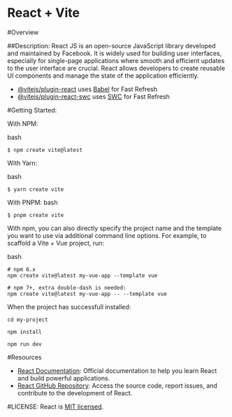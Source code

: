 # React + Vite

#Overview

##Description: 
React JS is an open-source JavaScript library developed and maintained by Facebook. It is widely used for building user interfaces, especially for single-page applications where smooth and efficient updates to the user interface are crucial. React allows developers to create reusable UI components and manage the state of the application efficiently.

- [@vitejs/plugin-react](https://github.com/vitejs/vite-plugin-react/blob/main/packages/plugin-react/README.md) uses [Babel](https://babeljs.io/) for Fast Refresh
- [@vitejs/plugin-react-swc](https://github.com/vitejs/vite-plugin-react-swc) uses [SWC](https://swc.rs/) for Fast Refresh

#Getting Started:

With NPM:

bash
```
$ npm create vite@latest
```

With Yarn:

bash
```
$ yarn create vite
```

With PNPM:
bash
```
$ pnpm create vite
```

With npm, you can also directly specify the project name and the template you want to use via additional command line options. For example, to scaffold a Vite + Vue project, run:

bash
```language
# npm 6.x
npm create vite@latest my-vue-app --template vue

# npm 7+, extra double-dash is needed:
npm create vite@latest my-vue-app -- --template vue
```

When the project has successfull installed: 

```
cd my-project

npm install

npm run dev
```
#Resources
- [React Documentation](https://legacy.reactjs.org/docs/getting-started.html): Official documentation to help you learn React and build powerful applications.
- [React GitHub Repository](https://github.com/facebook/react/tree/main): Access the source code, report issues, and contribute to the development of React.

#LICENSE: 
React is [MIT licensed](LICENSE).
